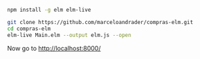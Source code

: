 ```bash
npm install -g elm elm-live

git clone https://github.com/marceloandrader/compras-elm.git
cd compras-elm
elm-live Main.elm --output elm.js --open
```

Now go to [http://localhost:8000/](http://localhost:8000/)
